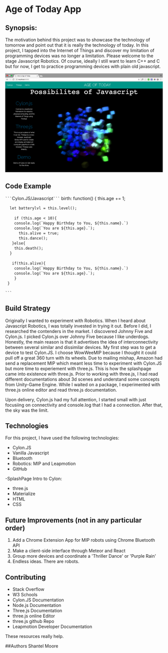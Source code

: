 #  Age of Today App


## Synopsis:
The motivation behind this project was to showcase the technology of tomorrow and point out that it
 is really the technology of today. In this project, I tapped into the Internet of Things and discover my
 limitation of programming devices was no longer a limitation. Please welcome to the stage Javascript Robotics. 
 Of course, ideally I still want to learn C++ and C but for now, I get to practice programming devices with plain old javascript. 


![Screenshot of SplashPage](./splash_page_preview.png "Picture of SplashPage")



## Code Example
```` ``` ````Cylon.JS/Javascript```` ``` ````
  birth: function() {
      this.age += 1;

      let batterylvl = this.level();

        if (this.age < 10){
        console.log(`Happy Birthday to You, ${this.name}.`)
        console.log(`You are ${this.age}.`);
          this.alive = true;
          this.dance();
       }else{
        this.death();
      }

       if(this.alive){
        console.log(`Happy Birthday to You, ${this.name}.`)
        console.log(`You are ${this.age}.`);
        }
     }
  ```` ``` ````

## Build Strategy
Originally I wanted to experiment with Robotics. When I heard about Javascript Robotics, I was totally invested in trying it out.
Before I did, I researched the contenders in the market. I discovered Johnny Five and Cylon.js. I picked Cylon.js over Johnny Five 
because I like underdogs.  Honestly, the main reason is that it advertises the idea of interconnectivity between several similar 
and dissimilar devices. My first step was to get a device to test Cylon.JS.  I choose WowWeeMIP because I thought it could pull off
a great 360 turn with its wheels. Due to mailing mishap, Amazon had send a replacement MIP which meant less time to experiment with Cylon.JS
but more time to experiement with three.js. This is how the splashpage came into existence with three.js. Prior to working with three.js, I had read
different documentations about 3d scenes and understand some concepts from Unity-Game Engine. While I waited on a package, I experimented 
with three.js online editor and read three.js documentation. 

Upon delivery, Cylon.js had my full attention, I started small with just focusiing on connectivity and console.log that I had a connection.
After that, the sky was the limit. 


## Technologies

For this project, I have used the following technologies:

* Cylon.JS
* Vanilla Javascript
* Bluetooth
* Robotics: MIP and Leapmotion
* GitHub

-SplashPage Intro to Cylon: 
* three.js
* Materialize
* HTML
* CSS


## Future Improvements (not in any particular order)

1. Add a Chrome Extension App for MIP robots using Chrome Bluetooth API
2. Make a client-side interface through Meteor and React
3. Group more devices and coordinate a 'Thriller Dance' or 'Purple Rain'
4. Endless ideas. There are robots.



## Contributing
* Stack Overflow 
* W3 Schools
* Cylon.JS Documentation
* Node.js Documentation
* Three.js Documentation 
* three.js online Editor
* three.js github Repo
* Leapmotion Developer Documentation

These resources really help. 

##Authors
Shantel Moore
